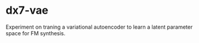 # dx7-vae
Experiment on traning a variational autoencoder to learn a latent parameter space for FM synthesis.
